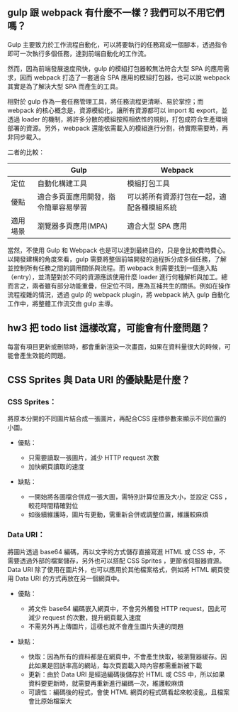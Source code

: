 ## gulp 跟 webpack 有什麼不一樣？我們可以不用它們嗎？

Gulp 主要致力於工作流程自動化，可以將要執行的任務寫成一個腳本，透過指令即可一次執行多個任務，達到前端自動化的工作流。

然而，因為前端發展速度飛快，gulp 的模組打包器較無法符合大型 SPA 的應用需求，因而 webpack 打造了一套適合 SPA 應用的模組打包器，也可以說 webpack 其實是為了解決大型 SPA 而產生的工具。

相對於 gulp 作為一套任務管理工具，將任務流程更清晰、易於掌控；而 webpack 的核心概念是，資源模組化，讓所有資源都可以 import 和 export，並透過 loader 的機制，將許多分散的模組按照相依性的規則，打包成符合生產環境部署的資源。另外，webpack 還能依需載入的模組進行分割，待實際需要時，再非同步載入。

二者的比較：


|   | Gulp | Webpack |
| -------- | -------- | -------- |
| 定位     | 自動化構建工具 | 模組打包工具 |
| 優點     | 適合多頁面應用開發，指令簡單容易學習 | 可以將所有資源打包在一起，適配各種模組系統 |
| 適用場景     | 瀏覽器多頁應用(MPA)| 適合大型 SPA 應用 |


當然，不使用 Gulp 和 Webpack 也是可以達到最終目的，只是會比較費時費心。以開發建構的角度來看，gulp 需要將整個前端開發的過程拆分成多個任務，了解並控制所有任務之間的調用關係與流程。而 webpack 則需要找到一個進入點（entry），並清楚對於不同的資源應該使用什麼 loader 進行何種解析與加工。總而言之，兩者雖有部分功能重疊，但定位不同，應為互補共生的關係。例如在操作流程複雜的情況，透過 gulp 的 webpack plugin，將 webpack 納入 gulp 自動化工作中，將整體工作流交由 gulp 主導。

## hw3 把 todo list 這樣改寫，可能會有什麼問題？
每當有項目更新或刪除時，都會重新渲染一次畫面，如果在資料量很大的時候，可能會產生效能的問題。

## CSS Sprites 與 Data URI 的優缺點是什麼？

### CSS Sprites：
將原本分開的不同圖片結合成一張圖片，再配合CSS 座標參數來顯示不同位置的小圖。

- 優點：
    - 只需要讀取一張圖片，減少 HTTP request 次數
    - 加快網頁讀取的速度
    
- 缺點：
    - 一開始將各圖檔合併成一張大圖，需特別計算位置及大小，並設定 CSS ，較花時間精確對位
    - 如後續維護時，圖片有更動，需重新合併或調整位置，維護較麻煩
    
### Data URI：
將圖片透過 base64 編碼，再以文字的方式儲存直接寫進 HTML 或 CSS 中，不需要透過外部的檔案儲存，另外也可以搭配 CSS Sprites ，更節省伺服器資源。Data URI 除了使用在圖片外，也可以應用於其他檔案格式，例如將 HTML 網頁使用 Data URI 的方式再放在另一個網頁中。

- 優點：
    - 將文件 base64 編碼嵌入網頁中，不會另外觸發 HTTP request，因此可減少 request 的次數，提升網頁載入速度
    - 不需另外再上傳圖片，這樣也就不會產生圖片失連的問題
    
- 缺點：
    - 快取：因為所有的資料都是在網頁中，不會產生快取，被瀏覽器緩存。因此如果是回訪率高的網站，每次頁面載入時內容都需重新被下載
    - 更新：由於 Data URI 是經過編碼後儲存於 HTML 或 CSS 中，所以如果資料要更新時，就需要再重新進行編碼一次，維護較麻煩
    - 可讀性：編碼後的程式，會使 HTML  網頁的程式碼看起來較凌亂，且檔案會比原始檔案大
